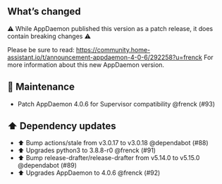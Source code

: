 ## What’s changed

⚠️  While AppDaemon published this version as a patch release, it does contain breaking changes ⚠️ 

Please be sure to read: <https://community.home-assistant.io/t/announcement-appdaemon-4-0-6/292258?u=frenck>
For more information about this new AppDaemon version.

## 🧰 Maintenance

- Patch AppDaemon 4.0.6 for Supervisor compatibility @frenck (#93)

## ⬆️ Dependency updates

- ⬆️ Bump actions/stale from v3.0.17 to v3.0.18 @dependabot (#88)
- ⬆️ Upgrades python3 to 3.8.8-r0 @frenck (#91)
- ⬆️ Bump release-drafter/release-drafter from v5.14.0 to v5.15.0 @dependabot (#89)
- ⬆️ Upgrades AppDaemon to 4.0.6 @frenck (#92)
